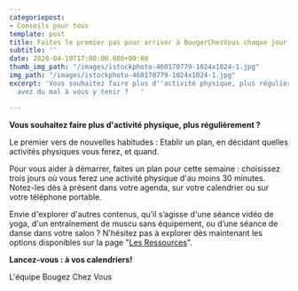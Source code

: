 ```yaml
---
categoriepost:
- Conseils pour tous
template: post
title: Faites le premier pas pour arriver à BougerChezVous chaque jour
subtitle: ''
date: 2020-04-19T17:00:00.000+00:00
thumb_img_path: "/images/istockphoto-460170779-1024x1024-1.jpg"
img_path: "/images/istockphoto-460170779-1024x1024-1.jpg"
excerpt: 'Vous souhaitez faire plus d''activité physique, plus régulièrement, mais
  avez du mal à vous y tenir ?   '

---
```

**Vous souhaitez faire plus d'activité physique, plus régulièrement ?**

Le premier vers de nouvelles habitudes : Etablir un plan, en décidant quelles activités physiques vous ferez, et quand.

Pour vous aider à démarrer, faites un plan pour cette semaine : choisissez trois jours où vous ferez une activité physique d'au moins 30 minutes. Notez-les dès à présent dans votre agenda, sur votre calendrier ou sur votre téléphone portable.

Envie d'explorer d'autres contenus, qu’il s’agisse d'une séance vidéo de yoga, d'un entraînement de muscu sans équipement, ou d’une séance de danse dans votre salon ? N'hésitez pas à explorer dès maintenant les options disponibles sur la page "[Les Ressources](https://kind-robin-60456.netlify.com/ressourcesOutils/ "les ressources")".

**Lancez-vous : à vos calendriers!**

L'équipe Bougez Chez Vous